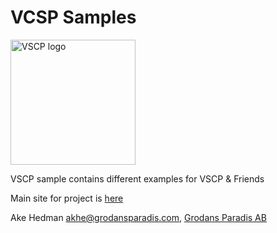 # VCSP Samples

<img src="https://vscp.org/images/logo.png" width="200px" alt="VSCP logo">

VSCP sample contains different examples for VSCP & Friends

Main site for project is [here](https://www.vscp.org)

Ake Hedman <akhe@grodansparadis.com>, <a href="http://www.grodansparadis.com">Grodans Paradis AB</a>
